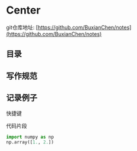 # Center

git仓库地址: [https://github.com/BuxianChen/notes](https://github.com/BuxianChen/notes)

## 目录

## **写作规范**

## **记录例子**

快捷键

代码片段

```python
import numpy as np
np.array([1., 2.])
```



